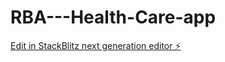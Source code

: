 # RBA---Health-Care-app

[Edit in StackBlitz next generation editor ⚡️](https://stackblitz.com/~/github.com/rai-pari/RBA---Health-Care-app)